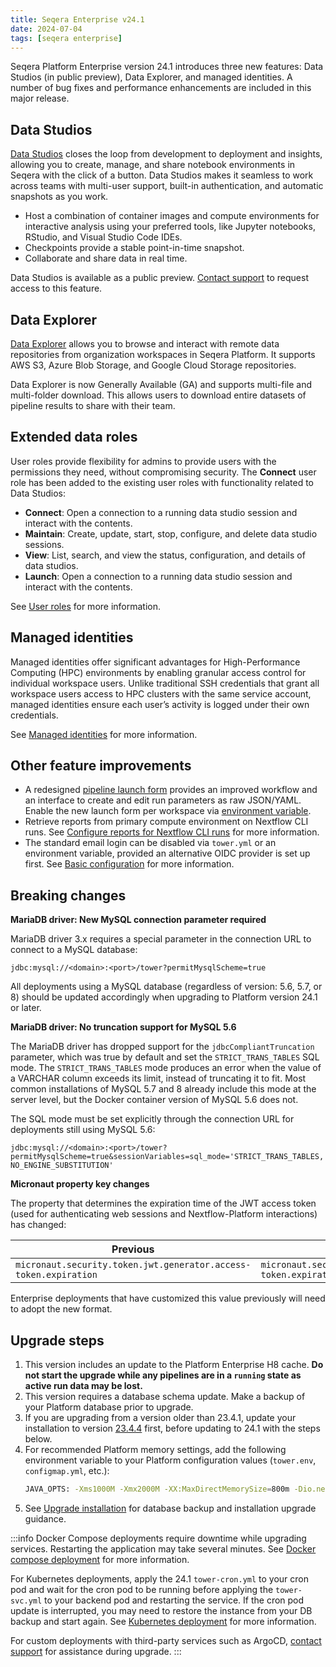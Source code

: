 ```yaml
---
title: Seqera Enterprise v24.1
date: 2024-07-04
tags: [seqera enterprise]
---
```


Seqera Platform Enterprise version 24.1 introduces three new features: Data Studios (in public preview), Data Explorer, and managed identities. A number of bug fixes and performance enhancements are included in this major release.

## Data Studios

[Data Studios](https://docs.seqera.io/platform-cloud/studios) closes the loop from development to deployment and insights, allowing you to create, manage, and share notebook environments in Seqera with the click of a button. Data Studios makes it seamless to work across teams with multi-user support, built-in authentication, and automatic snapshots as you work.

- Host a combination of container images and compute environments for interactive analysis using your preferred tools, like Jupyter notebooks, RStudio, and Visual Studio Code IDEs.
- Checkpoints provide a stable point-in-time snapshot.
- Collaborate and share data in real time.

Data Studios is available as a public preview. [Contact support](https://support.seqera.io) to request access to this feature.

## Data Explorer

[Data Explorer](https://docs.seqera.io/platform-cloud/data/data-explorer) allows you to browse and interact with remote data repositories from organization workspaces in Seqera Platform. It supports AWS S3, Azure Blob Storage, and Google Cloud Storage repositories.

Data Explorer is now Generally Available (GA) and supports multi-file and multi-folder download. This allows users to download entire datasets of pipeline results to share with their team.

## Extended data roles

User roles provide flexibility for admins to provide users with the permissions they need, without compromising security. The **Connect** user role has been added to the existing user roles with functionality related to Data Studios:

- **Connect**: Open a connection to a running data studio session and interact with the contents.
- **Maintain**: Create, update, start, stop, configure, and delete data studio sessions.
- **View**: List, search, and view the status, configuration, and details of data studios.
- **Launch**: Open a connection to a running data studio session and interact with the contents.

See [User roles](https://docs.seqera.io/platform-cloud/orgs-and-teams/roles) for more information.

## Managed identities

Managed identities offer significant advantages for High-Performance Computing (HPC) environments by enabling granular access control for individual workspace users. Unlike traditional SSH credentials that grant all workspace users access to HPC clusters with the same service account, managed identities ensure each user’s activity is logged under their own credentials.

See [Managed identities](https://docs.seqera.io/platform-cloud/credentials/managed_identities) for more information.

## Other feature improvements

- A redesigned [pipeline launch form](https://docs.seqera.io/platform-cloud/getting-started/quickstart-demo/launch-pipelines) provides an improved workflow and an interface to create and edit run parameters as raw JSON/YAML. Enable the new launch form per workspace via [environment variable](https://docs.seqera.io/platform-enterprise/24.2/enterprise/configuration/overview#core-features).
- Retrieve reports from primary compute environment on Nextflow CLI runs. See [Configure reports for Nextflow CLI runs](https://docs.seqera.io/platform-cloud/reports/overview#configure-reports-for-nextflow-cli-runs) for more information.
- The standard email login can be disabled via `tower.yml` or an environment variable, provided an alternative OIDC provider is set up first. See [Basic configuration](https://docs.seqera.io/platform-enterprise/enterprise/configuration/overview#basic-configuration) for more information.

## Breaking changes

**MariaDB driver: New MySQL connection parameter required**

MariaDB driver 3.x requires a special parameter in the connection URL to connect to a MySQL database:

`jdbc:mysql://<domain>:<port>/tower?permitMysqlScheme=true`

All deployments using a MySQL database (regardless of version: 5.6, 5.7, or 8) should be updated accordingly when upgrading to Platform version 24.1 or later.

**MariaDB driver: No truncation support for MySQL 5.6**

The MariaDB driver has dropped support for the `jdbcCompliantTruncation` parameter, which was true by default and set the `STRICT_TRANS_TABLES` SQL mode. The `STRICT_TRANS_TABLES` mode produces an error when the value of a VARCHAR column exceeds its limit, instead of truncating it to fit. Most common installations of MySQL 5.7 and 8 already include this mode at the server level, but the Docker container version of MySQL 5.6 does not.

The SQL mode must be set explicitly through the connection URL for deployments still using MySQL 5.6:

`jdbc:mysql://<domain>:<port>/tower?permitMysqlScheme=true&sessionVariables=sql_mode='STRICT_TRANS_TABLES,NO_ENGINE_SUBSTITUTION'`

**Micronaut property key changes**

The property that determines the expiration time of the JWT access token (used for authenticating web sessions and Nextflow-Platform interactions) has changed:

| Previous                                                         | New                                                          |
| ---------------------------------------------------------------- | ------------------------------------------------------------ |
| `micronaut.security.token.jwt.generator.access-token.expiration` | `micronaut.security.token.generator.access-token.expiration` |

Enterprise deployments that have customized this value previously will need to adopt the new format.

## Upgrade steps

1. This version includes an update to the Platform Enterprise H8 cache. **Do not start the upgrade while any pipelines are in a `running` state as active run data may be lost.**
1. This version requires a database schema update. Make a backup of your Platform database prior to upgrade.
1. If you are upgrading from a version older than 23.4.1, update your installation to version [23.4.4](https://docs.seqera.io/changelog/seqera-enterprise/v23.4) first, before updating to 24.1 with the steps below.
1. For recommended Platform memory settings, add the following environment variable to your Platform configuration values (`tower.env`, `configmap.yml`, etc.):
    ```bash
    JAVA_OPTS: -Xms1000M -Xmx2000M -XX:MaxDirectMemorySize=800m -Dio.netty.maxDirectMemory=0 -Djdk.nio.maxCachedBufferSize=262144
    ```
1. See [Upgrade installation](https://docs.seqera.io/platform-enterprise/24.2/enterprise/upgrade) for database backup and installation upgrade guidance.

:::info
Docker Compose deployments require downtime while upgrading services. Restarting the application may take several minutes. See [Docker compose deployment](https://docs.seqera.io/platform-enterprise/enterprise/docker-compose) for more information.

For Kubernetes deployments, apply the 24.1 `tower-cron.yml` to your cron pod and wait for the cron pod to be running before applying the `tower-svc.yml` to your backend pod and restarting the service. If the cron pod update is interrupted, you may need to restore the instance from your DB backup and start again. See [Kubernetes deployment](https://docs.seqera.io/platform-enterprise/enterprise/kubernetes) for more information.

For custom deployments with third-party services such as ArgoCD, [contact support](https://support.seqera.io) for assistance during upgrade.
:::


[gcp-vm-instance-template]: https://cloud.google.com/compute/docs/instance-templates
